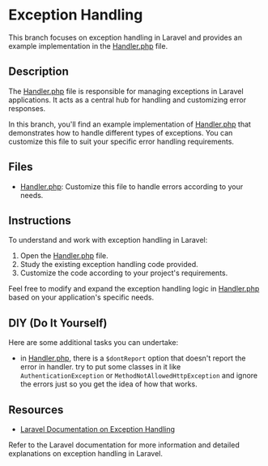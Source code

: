 # Exception Handling

This branch focuses on exception handling in Laravel and provides an example implementation in the [Handler.php](app/Exceptions/Handler.php) file.

## Description

The [Handler.php](app/Exceptions/Handler.php) file is responsible for managing exceptions in Laravel applications. It acts as a central hub for handling and customizing error responses.

In this branch, you'll find an example implementation of [Handler.php](app/Exceptions/Handler.php) that demonstrates how to handle different types of exceptions. You can customize this file to suit your specific error handling requirements.

## Files

-   [Handler.php](app/Exceptions/Handler.php): Customize this file to handle errors according to your needs.

## Instructions

To understand and work with exception handling in Laravel:

1. Open the [Handler.php](app/Exceptions/Handler.php) file.
2. Study the existing exception handling code provided.
3. Customize the code according to your project's requirements.

Feel free to modify and expand the exception handling logic in [Handler.php](app/Exceptions/Handler.php) based on your application's specific needs.

## DIY (Do It Yourself)

Here are some additional tasks you can undertake:

- in [Handler.php](app/Exceptions/Handler.php), there is a `$dontReport` option that doesn't report the error in handler. try to put some classes in it like `AuthenticationException` or `MethodNotAllowedHttpException` and ignore the errors just so you get the idea of how that works.

## Resources

-   [Laravel Documentation on Exception Handling](https://laravel.com/docs/10.x/errors#introduction)

Refer to the Laravel documentation for more information and detailed explanations on exception handling in Laravel.
